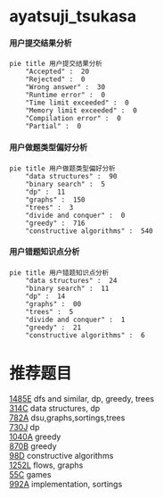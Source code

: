 # ayatsuji_tsukasa

<!-- tabs:start -->



#### **用户提交结果分析**

```mermaid
pie title 用户提交结果分析
    "Accepted" :  20
    "Rejected" :  0
    "Wrong answer" :  30
    "Runtime error" :  0
    "Time limit exceeded" :  0
    "Memory limit exceeded" :  0
    "Compilation error" :  0
    "Partial" :  0
```

#### **用户做题类型偏好分析**

```mermaid
pie title 用户做题类型偏好分析
    "data structures" :  90
    "binary search" :  5
    "dp" :  11
    "graphs" :  150
    "trees" :  3
    "divide and conquer" :  0
    "greedy" :  716
    "constructive algorithms" :  540
```
#### **用户错题知识点分析**

```mermaid
pie title 用户错题知识点分析
    "data structures" :  24
    "binary search" :  11
    "dp" :  14
    "graphs" :  00
    "trees" :  5
    "divide and conquer" :  1
    "greedy" :  21
    "constructive algorithms" :  6
```



<!-- tabs:end -->
# 推荐题目
[1485E](https://codeforces.com/contest/1485/problem/E)		dfs and similar,
                        dp,
                        greedy,
                        trees		  
[314C](https://codeforces.com/contest/314/problem/C)		data structures,
                        dp		  
[782A](https://codeforces.com/contest/782/problem/A)		dsu,graphs,sortings,trees		  
[730J](https://codeforces.com/contest/730/problem/J)		dp		  
[1040A](https://codeforces.com/contest/1040/problem/A)		greedy		  
[870B](https://codeforces.com/contest/870/problem/B)		greedy		  
[98D](https://codeforces.com/contest/98/problem/D)		constructive algorithms		  
[1252L](https://codeforces.com/contest/1252/problem/L)		flows,
                        graphs		  
[55C](https://codeforces.com/contest/55/problem/C)		games		  
[992A](https://codeforces.com/contest/992/problem/A)		implementation,
                        sortings		  
